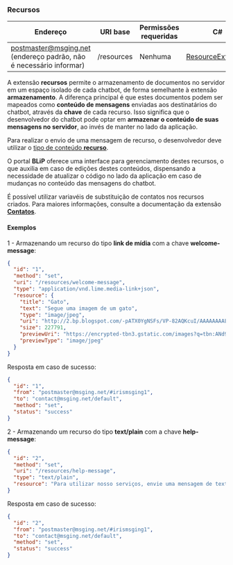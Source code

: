 ### Recursos
| Endereço              | URI base     | Permissões requeridas       | C#              |
|-----------------------|--------------|-----------------------------|------------------
| postmaster@msging.net (endereço padrão, não é necessário informar) | /resources | Nenhuma | [ResourceExtension](https://github.com/takenet/messaginghub-client-csharp/blob/master/src/Takenet.MessagingHub.Client/Extensions/Resource/ResourceExtension.cs) |

A extensão **recursos** permite o armazenamento de documentos no servidor em um espaço isolado de cada chatbot, de forma semelhante à extensão **armazenamento**. A diferença principal é que estes documentos podem ser mapeados como **conteúdo de mensagens** enviadas aos destinatários do chatbot, através da **chave** de cada recurso. Isso significa que o desenvolvedor do chatbot pode optar em **armazenar o conteúdo de suas mensagens no servidor**, ao invés de manter no lado da aplicação. 

Para realizar o envio de uma mensagem de recurso, o desenvolvedor deve utilizar o [tipo de conteúdo **recurso**](https://portal.blip.ai/#/docs/content-types/resource).

O portal **BLiP** oferece uma interface para gerenciamento destes recursos, o que auxilia em caso de edições destes conteúdos, dispensando a necessidade de atualizar o código no lado da aplicação em caso de mudanças no conteúdo das mensagens do chatbot.

É possível utilizar variavéis de substituição de contatos nos recursos criados. Para maiores informações, consulte a documentação da extensão [**Contatos**](https://portal.blip.ai/#/docs/extensions/contacts).

#### Exemplos
1 - Armazenando um recurso do tipo **link de mídia** com a chave **welcome-message**:
```json
{  
  "id": "1",
  "method": "set",
  "uri": "/resources/welcome-message",
  "type": "application/vnd.lime.media-link+json",
  "resource": {
    "title": "Gato",
    "text": "Segue uma imagem de um gato",
    "type": "image/jpeg",
    "uri": "http://2.bp.blogspot.com/-pATX0YgNSFs/VP-82AQKcuI/AAAAAAAALSU/Vet9e7Qsjjw/s1600/Cat-hd-wallpapers.jpg",
    "size": 227791,
    "previewUri": "https://encrypted-tbn3.gstatic.com/images?q=tbn:ANd9GcS8qkelB28RstsNxLi7gbrwCLsBVmobPjb5IrwKJSuqSnGX4IzX",
    "previewType": "image/jpeg"
  }
}
```
Resposta em caso de sucesso:
```json
{
  "id": "1",
  "from": "postmaster@msging.net/#irismsging1",
  "to": "contact@msging.net/default",
  "method": "set",
  "status": "success"
}
```

2 - Armazenando um recurso do tipo **text/plain** com a chave **help-message**:
```json
{  
  "id": "2",
  "method": "set",
  "uri": "/resources/help-message",
  "type": "text/plain",
  "resource": "Para utilizar nosso serviços, envie uma mensagem de texto."
}
```
Resposta em caso de sucesso:
```json
{
  "id": "2",
  "from": "postmaster@msging.net/#irismsging1",
  "to": "contact@msging.net/default",
  "method": "set",
  "status": "success"
}
```
